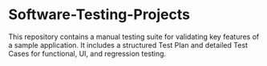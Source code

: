 # Software-Testing-Projects
This repository contains a manual testing suite for validating key features of a sample application. It includes a structured Test Plan and detailed Test Cases for functional, UI, and regression testing.
